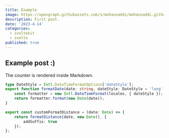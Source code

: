 ```yaml
---
title: Example
image: https://opengraph.githubassets.com/1/mohanvaddi/mohanvaddi.github.io
description: First post.
date: '2023-4-14'
categories:
  - sveltekit
  - svelte
published: true
---
```


<script>
  import Counter from '$src/lib/components/Counter.svelte'
</script>

## Example post :)

The counter is rendered inside Markdown.
<Counter count={1}/>

```typescript
type DateStyle = Intl.DateTimeFormatOptions['dateStyle'];
export function formatDate(date: string, dateStyle: DateStyle = 'long', locales = 'en') {
	const formatter = new Intl.DateTimeFormat(locales, { dateStyle });
	return formatter.format(new Date(date));
}

export const customFormatDistance = (date: Date) => {
	return formatDistance(date, new Date(), {
		addSuffix: true
	});
};
```
